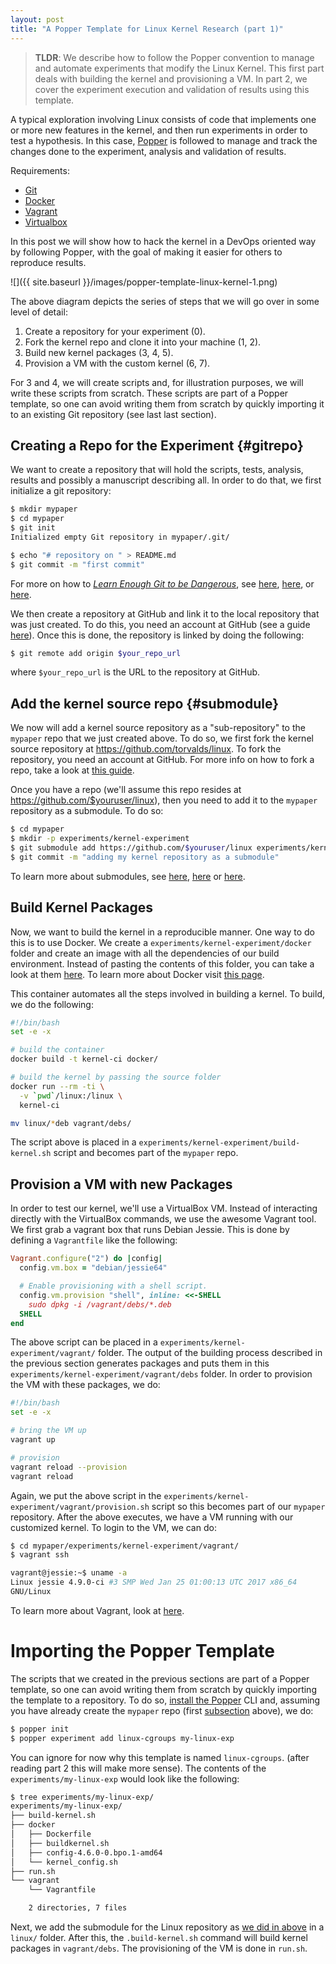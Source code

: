 ```yaml
---
layout: post
title: "A Popper Template for Linux Kernel Research (part 1)"
---
```


> **TLDR**: We describe how to follow the Popper convention to manage 
and automate experiments that modify the Linux Kernel. This first part
deals with building the kernel and provisioning a VM. In part 2, we 
cover the experiment execution and validation of results using this 
template.

A typical exploration involving Linux consists of code that implements 
one or more new features in the kernel, and then run experiments in 
order to test a hypothesis. In this case, 
[Popper](http://falsifiable.us) is followed to manage and track the 
changes done to the experiment, analysis and validation of results.

Requirements:

  * [Git](http://git-scm.org)
  * [Docker](http://docker.com)
  * [Vagrant](http://vagrantup.com)
  * [Virtualbox](http://virtualbox.org)

In this post we will show how to hack the kernel in a DevOps oriented 
way by following Popper, with the goal of making it easier for others 
to reproduce results.

![]({{ site.baseurl }}/images/popper-template-linux-kernel-1.png)

The above diagram depicts the series of steps that we will go over in 
some level of detail:

 1. Create a repository for your experiment (0).
 2. Fork the kernel repo and clone it into your machine (1, 2).
 3. Build new kernel packages (3, 4, 5).
 4. Provision a VM with the custom kernel (6, 7).

For 3 and 4, we will create scripts and, for illustration purposes, we 
will write these scripts from scratch. These scripts are part of a 
Popper template, so one can avoid writing them from scratch by quickly 
importing it to an existing Git repository (see last last section).

## Creating a Repo for the Experiment {#gitrepo}

We want to create a repository that will hold the scripts, tests, 
analysis, results and possibly a manuscript describing all. In order 
to do that, we first initialize a git repository:

```bash
$ mkdir mypaper
$ cd mypaper
$ git init
Initialized empty Git repository in mypaper/.git/

$ echo "# repository on " > README.md
$ git commit -m "first commit"
```

For more on how to [_Learn Enough Git to be 
Dangerous_](https://www.learnenough.com/git-tutorial), see 
[here](https://swcarpentry.github.io/git-novice/), 
[here](http://v4.software-carpentry.org/vc/intro.html), or 
[here](https://medium.com/flow-ci/github-vs-bitbucket-vs-gitlab-vs-coding-7cf2b43888a1#.3czk4nrfs). 

We then create a repository at GitHub and link it to the local 
repository that was just created. To do this, you need an account at 
GitHub (see a guide 
[here](https://help.github.com/articles/creating-a-new-repository/)). 
Once this is done, the repository is linked by doing the following:

```bash
$ git remote add origin $your_repo_url
```

where `$your_repo_url` is the URL to the repository at GitHub.

## Add the kernel source repo {#submodule}

We now will add a kernel source repository as a "sub-repository" to 
the `mypaper` repo that we just created above. To do so, we first fork 
the kernel source repository at <https://github.com/torvalds/linux>. 
To fork the repository, you need an account at GitHub. For more info 
on how to fork a repo, take a look at [this 
guide](https://help.github.com/articles/fork-a-repo).

Once you have a repo (we'll assume this repo resides at 
<https://github.com/$youruser/linux>), then you need to add it to the 
`mypaper` repository as a submodule. To do so:

```bash
$ cd mypaper
$ mkdir -p experiments/kernel-experiment
$ git submodule add https://github.com/$youruser/linux experiments/kernel-experiment/linux
$ git commit -m "adding my kernel repository as a submodule"
```

To learn more about submodules, see 
[here](https://github.com/blog/2104-working-with-submodules), 
[here](https://git-scm.com/book/en/v2/Git-Tools-Submodules) or 
[here](https://medium.com/@porteneuve/mastering-git-submodules-34c65e940407).

## Build Kernel Packages

Now, we want to build the kernel in a reproducible manner. One way to 
do this is to use Docker. We create a 
`experiments/kernel-experiment/docker` folder and create an image with 
all the dependencies of our build environment. Instead of pasting the 
contents of this folder, you can take a look at them 
[here](https://github.com/systemslab/popper/tree/master/templates/experiments/linux-cgroups/docker). 
To learn more about Docker visit [this 
page](https://docs.docker.com/engine/getstarted/).

This container automates all the steps involved in building a kernel. 
To build, we do the following:

```bash
#!/bin/bash
set -e -x

# build the container
docker build -t kernel-ci docker/

# build the kernel by passing the source folder
docker run --rm -ti \
  -v `pwd`/linux:/linux \
  kernel-ci

mv linux/*deb vagrant/debs/
```

The script above is placed in a 
`experiments/kernel-experiment/build-kernel.sh` script and becomes 
part of the `mypaper` repo.

## Provision a VM with new Packages

In order to test our kernel, we'll use a VirtualBox VM. Instead of 
interacting directly with the VirtualBox commands, we use the awesome 
Vagrant tool. We first grab a vagrant box that runs Debian Jessie. 
This is done by defining a `Vagrantfile` like the following:

```ruby
Vagrant.configure("2") do |config|
  config.vm.box = "debian/jessie64"

  # Enable provisioning with a shell script.
  config.vm.provision "shell", inline: <<-SHELL
    sudo dpkg -i /vagrant/debs/*.deb
  SHELL
end
```

The above script can be placed in a 
`experiments/kernel-experiment/vagrant/` folder. The output of the 
building process described in the previous section generates packages 
and puts them in this `experiments/kernel-experiment/vagrant/debs` 
folder. In order to provision the VM with these packages, we do:

```bash
#!/bin/bash
set -e -x

# bring the VM up
vagrant up

# provision
vagrant reload --provision
vagrant reload
```

Again, we put the above script in the 
`experiments/kernel-experiment/vagrant/provision.sh` script so this 
becomes part of our `mypaper` repository. After the above executes, we 
have a VM running with our customized kernel. To login to the VM, we 
can do:

```bash
$ cd mypaper/experiments/kernel-experiment/vagrant/
$ vagrant ssh

vagrant@jessie:~$ uname -a
Linux jessie 4.9.0-ci #3 SMP Wed Jan 25 01:00:13 UTC 2017 x86_64 
GNU/Linux
```

To learn more about Vagrant, look at 
[here](https://www.vagrantup.com/docs/getting-started/).

# Importing the Popper Template

The scripts that we created in the previous sections are part of a 
Popper template, so one can avoid writing them from scratch by quickly 
importing the template to a repository. To do so, [install the 
Popper]() CLI and, assuming you have already create the `mypaper` repo 
(first [subsection](#gitrepo) above), we do:

```bash
$ popper init
$ popper experiment add linux-cgroups my-linux-exp
```

You can ignore for now why this template is named `linux-cgroups`. 
(after reading part 2 this will make more sense). The contents of the 
`experiments/my-linux-exp` would look like the following:

```bash
$ tree experiments/my-linux-exp/
experiments/my-linux-exp/
├── build-kernel.sh
├── docker
│   ├── Dockerfile
│   ├── buildkernel.sh
│   ├── config-4.6.0-0.bpo.1-amd64
│   └── kernel_config.sh
├── run.sh
└── vagrant
    └── Vagrantfile

    2 directories, 7 files
```

Next, we add the submodule for the Linux repository as [we did in 
above](#submodule) in a `linux/` folder. After this, the 
`.build-kernel.sh` command will build kernel packages in 
`vagrant/debs`. The provisioning of the VM is done in `run.sh`.
